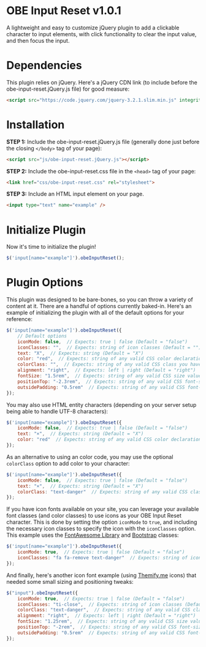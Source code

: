 # OBE Input Reset v1.0.1
A lightweight and easy to customize jQuery plugin to add a clickable character to input elements, with click functionality to clear the input value, and then focus the input.
 
 
# Dependencies
This plugin relies on jQuery. Here's a jQuery CDN link (to include before the obe-input-reset.jQuery.js file) for good measure:
```html
<script src="https://code.jquery.com/jquery-3.2.1.slim.min.js" integrity="sha384-KJ3o2DKtIkvYIK3UENzmM7KCkRr/rE9/Qpg6aAZGJwFDMVNA/GpGFF93hXpG5KkN" crossorigin="anonymous"></script>
```
 
 
# Installation
**STEP 1:** Include the obe-input-reset.jQuery.js file (generally done just before the closing ```</body>``` tag of your page):
```html
<script src="js/obe-input-reset.jQuery.js"></script>
```
**STEP 2:** Include the obe-input-reset.css file in the ```<head>``` tag of your page:
```html
<link href="css/obe-input-reset.css" rel="stylesheet">
```
**STEP 3:** Include an HTML input element on your page.
```html
<input type="text" name="example" />
```
 
 
# Initialize Plugin
Now it's time to initialize the plugin!
```javascript
$('input[name="example"]').obeInputReset();
```
 
 
# Plugin Options
This plugin was designed to be bare-bones, so you can throw a variety of content at it. There are a handful of options currently baked-in. Here's an example of initializing the plugin with all of the default options for your reference:
```javascript
$('input[name="example"]').obeInputReset({
	// Default options
	iconMode: false,  // Expects: true | false (Default = "false")
	iconClasses: "",  // Expects: string of icon classes (Default = "")
	text: "X",  // Expects: string (Default = "X")
	color: "red",  // Expects: string of any valid CSS color declaration (Default = "red")
	colorClass: "",  // Expects: string of any valid CSS class you have on the page (Default = "")
	alignment: "right",  // Expects: left | right (Default = "right")
	fontSize: "1.5rem",  // Expects: string of any valid CSS size values (Default = "1.5rem")
	positionTop: "-2.3rem",  // Expects: string of any valid CSS font-size unit values (Default = "-2.3rem")
	outsidePadding: "0.5rem"  // Expects: string of any valid CSS font-size unit values (Default = "0.5rem")
});
```

You may also use HTML entity characters (depending on your server setup being able to handle UTF-8 characters):
```javascript
$('input[name="example"]').obeInputReset({
	iconMode: false,  // Expects: true | false (Default = "false")
	text: "×",  // Expects: string (Default = "X")
	color: "red"  // Expects: string of any valid CSS color declaration (Default = "red")
});
```

As an alternative to using an color code, you may use the optional ```colorClass``` option to add color to your character:
```javascript
$('input[name="example"]').obeInputReset({
	iconMode: false,  // Expects: true | false (Default = "false")
	text: "×",  // Expects: string (Default = "X")
	colorClass: "text-danger"  // Expects: string of any valid CSS class you have on the page (Default = "")
});
```

If you have icon fonts available on your site, you can leverage your available font classes (and color classes) to use icons as your OBE Input Reset character. This is done by setting the option ```iconMode``` to ```true```, and including the necessary icon classes to specify the icon with the ```iconClasses``` option. This example uses the [FontAwesome Library](http://fontawesome.io/) and [Bootstrap](https://getbootstrap.com/) classes:
```javascript
$('input[name="example"]').obeInputReset({
	iconMode: true,  // Expects: true | false (Default = "false")
	iconClasses: "fa fa-remove text-danger"  // Expects: string of icon classes (Default = "fa fa-remove")
});
```

And finally, here's another icon font example (using [Themify.me](http://themify.me/themify-icons) icons) that needed some small sizing and positioning tweaks:
```javascript
$("input").obeInputReset({
	iconMode: true,  // Expects: true | false (Default = "false")
	iconClasses: "ti-close",  // Expects: string of icon classes (Default = "fa fa-remove")
	colorClass: "text-danger",  // Expects: string of any valid CSS class you have on the page (Default = "")
	alignment: "right",  // Expects: left | right (Default = "right")
	fontSize: "1.25rem",  // Expects: string of any valid CSS size values (Default = "1.5rem")
	positionTop: "-2rem",  // Expects: string of any valid CSS font-size unit values (Default = "-2.3rem")
	outsidePadding: "0.5rem"  // Expects: string of any valid CSS font-size unit values (Default = "0.5rem")
});
```

